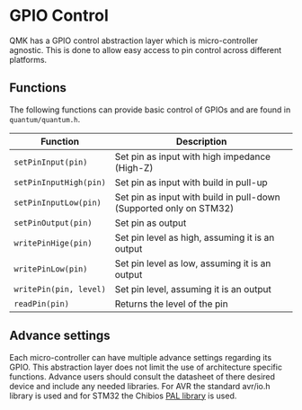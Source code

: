 # GPIO Control

QMK has a GPIO control abstraction layer which is micro-controller agnostic. This is done to allow easy access to pin control across different platforms.

## Functions

The following functions can provide basic control of GPIOs and are found in `quantum/quantum.h`.

|Function              |Description                                                       |
|----------------------|------------------------------------------------------------------|
|`setPinInput(pin)`    |Set pin as input with high impedance (High-Z)                     |
|`setPinInputHigh(pin)`|Set pin as input with build in pull-up                            |
|`setPinInputLow(pin)` |Set pin as input with build in pull-down (Supported only on STM32)|
|`setPinOutput(pin)`   |Set pin as output                                                 |
|`writePinHige(pin)`   |Set pin level as high, assuming it is an output                   |
|`writePinLow(pin)`    |Set pin level as low, assuming it is an output                    |
|`writePin(pin, level)`|Set pin level, assuming it is an output                           |
|`readPin(pin)`        |Returns the level of the pin                                      |

## Advance settings

Each micro-controller can have multiple advance settings regarding its GPIO. This abstraction layer does not limit the use of architecture specific functions. Advance users should consult the datasheet of there desired device and include any needed libraries. For AVR the standard avr/io.h library is used and for STM32 the Chibios [PAL library](http://chibios.sourceforge.net/docs3/hal/group___p_a_l.html) is used.
